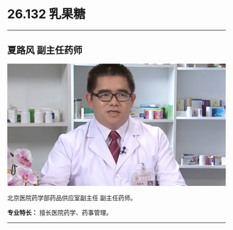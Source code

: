 # 26.132 乳果糖

---

## 夏路风 副主任药师

![1685160663519](image/c26_132/1685160663519.png)

北京医院药学部药品供应室副主任 副主任药师。

**专业特长：** 擅长医院药学、药事管理。

---
